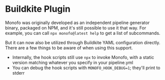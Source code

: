 # Buildkite Plugin

Monofo was originally developed as an independent pipeline generator binary,
packaged on NPM, and it's still possible to use it that way. For example, you
can call `npx monofo@latest help` to get a list of subcommands.

But it can now also be utilized through Buildkite YAML configuration directly.
There are a few things to be aware of when using this support.

- Internally, the hook scripts still use `npx` to invoke Monofo, with a static
  version matching whatever you specify in your pipeline.yml
- You can debug the hook scripts with `MONOFO_HOOK_DEBUG=1`; they'll print to
  stderr
